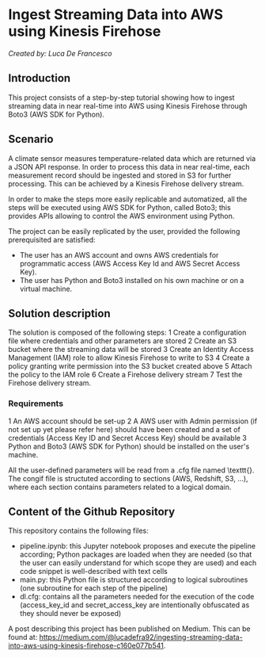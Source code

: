 # Ingest Streaming Data into AWS using Kinesis Firehose

*Created by: Luca De Francesco*

## Introduction

This project consists of a step-by-step tutorial showing how to ingest streaming data in near real-time into AWS using Kinesis Firehose through Boto3 (AWS SDK for Python).


## Scenario

A climate sensor measures temperature-related data which are returned via a JSON API response. In order to process this data in near real-time, each measurement record should be ingested and stored in S3  for further processing. This can be achieved by a Kinesis Firehose delivery stream.

In order to make the steps more easily replicable and automatized, all the steps will be executed using AWS SDK for Python, called Boto3; this provides APIs allowing to control the AWS environment using Python.

The project can be easily replicated by the user, provided the following prerequisited are satisfied:
- The user has an AWS account and owns AWS credentials for programmatic access (AWS Access Key Id and AWS Secret Access Key).
- The user has Python and Boto3 installed on his own machine or on a virtual machine.


## Solution description

The solution is composed of the following steps:
1 Create a configuration file where credentials and other parameters are stored
2 Create an S3 bucket where the streaming data will be stored
3 Create an Identity Access Management (IAM) role to allow Kinesis Firehose to write to S3
4 Create a policy granting write permission into the S3 bucket created above
5 Attach the policy to the IAM role
6 Create a Firehose delivery stream
7 Test the Firehose delivery stream.

### Requirements
1 An AWS account should be set-up
2 A AWS user with Admin permission (if not set up yet please refer here) should have been created and a set of credentials (Access Key ID and Secret Access Key) should be available
3 Python and Boto3 (AWS SDK for Python) should be installed on the user's machine.

All the user-defined parameters will be read from a .cfg file named \texttt{}. The congif file is structuted according to sections (AWS, Redshift, S3, ...), where each section contains parameters related to a logical domain.

## Content of the Github Repository

This repository contains the following files:
- pipeline.ipynb: this Jupyter notebook proposes and execute the pipeline according; Python packages are loaded when they are needed (so that the user can easily understand for which scope they are used) and each code snippet is well-described with text cells
- main.py: this Python file is structured according to logical subroutines (one subroutine for each step of the pipeline)
- dl.cfg: contains all the parameters needed for the execution of the code (access_key_id and secret_access_key are intentionally obfuscated as they should never be exposed)

A post describing this project has been published on Medium. This can be found at: https://medium.com/@lucadefra92/ingesting-streaming-data-into-aws-using-kinesis-firehose-c160e077b541.
